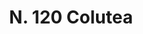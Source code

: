 ---
title: "N. 120 Colutea"
permalink: "/edition/plant120/"
plant-name: "N. 120"
plant-number: "120"
plant-xml: "/assets/xml/plant120.xml"
plant-img1: "/assets/img/plant120_verso.jpg"
plant-img2: "/assets/img/plant120.jpg"
plant-title: "N. 120 Colutea"
plant-wfo-link: ""
plant-kew-link: ""
plant-taxon-content: ""
layout: single-xml
---